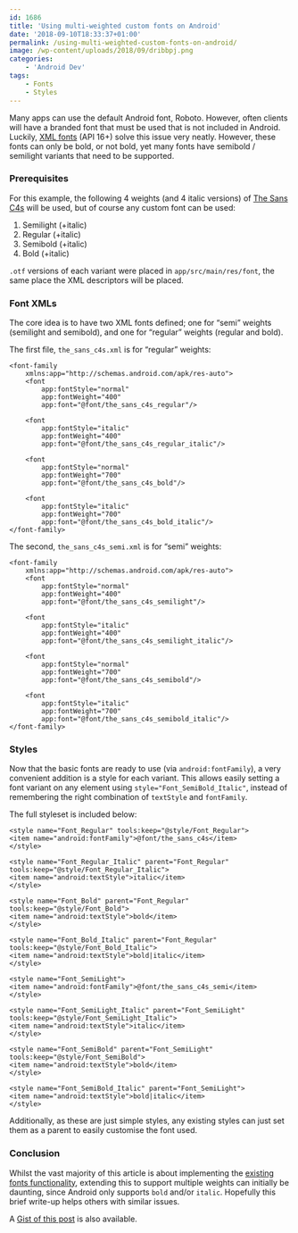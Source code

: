 ```yaml
---
id: 1686
title: 'Using multi-weighted custom fonts on Android'
date: '2018-09-10T18:33:37+01:00'
permalink: /using-multi-weighted-custom-fonts-on-android/
image: /wp-content/uploads/2018/09/dribbpj.png
categories:
    - 'Android Dev'
tags:
    - Fonts
    - Styles
---
```


Many apps can use the default Android font, Roboto. However, often clients will have a branded font that must be used that is not included in Android. Luckily, [XML fonts](https://developer.android.com/guide/topics/ui/look-and-feel/fonts-in-xml) (API 16+) solve this issue very neatly. However, these fonts can only be bold, or not bold, yet many fonts have semibold / semilight variants that need to be supported.

### Prerequisites

For this example, the following 4 weights (and 4 italic versions) of [The Sans C4s](https://www.lucasfonts.com/fonts/thesans/thesans/overview/) will be used, but of course any custom font can be used:

1. Semilight (+italic)
2. Regular (+italic)
3. Semibold (+italic)
4. Bold (+italic)

`.otf` versions of each variant were placed in `app/src/main/res/font`, the same place the XML descriptors will be placed.

### Font XMLs

The core idea is to have two XML fonts defined; one for “semi” weights (semilight and semibold), and one for “regular” weights (regular and bold).

The first file, `the_sans_c4s.xml` is for “regular” weights:

```
<font-family
    xmlns:app="http://schemas.android.com/apk/res-auto">
    <font
        app:fontStyle="normal"
        app:fontWeight="400"
        app:font="@font/the_sans_c4s_regular"/>

    <font
        app:fontStyle="italic"
        app:fontWeight="400"
        app:font="@font/the_sans_c4s_regular_italic"/>

    <font
        app:fontStyle="normal"
        app:fontWeight="700"
        app:font="@font/the_sans_c4s_bold"/>

    <font
        app:fontStyle="italic"
        app:fontWeight="700"
        app:font="@font/the_sans_c4s_bold_italic"/>
</font-family>
```

The second, `the_sans_c4s_semi.xml` is for “semi” weights:

```
<font-family
    xmlns:app="http://schemas.android.com/apk/res-auto">
    <font
        app:fontStyle="normal"
        app:fontWeight="400"
        app:font="@font/the_sans_c4s_semilight"/>

    <font
        app:fontStyle="italic"
        app:fontWeight="400"
        app:font="@font/the_sans_c4s_semilight_italic"/>

    <font
        app:fontStyle="normal"
        app:fontWeight="700"
        app:font="@font/the_sans_c4s_semibold"/>

    <font
        app:fontStyle="italic"
        app:fontWeight="700"
        app:font="@font/the_sans_c4s_semibold_italic"/>
</font-family>
```

### Styles

Now that the basic fonts are ready to use (via `android:fontFamily`), a very convenient addition is a style for each variant. This allows easily setting a font variant on any element using `style="Font_SemiBold_Italic"`, instead of remembering the right combination of `textStyle` and `fontFamily`.

The full styleset is included below:

```
<style name="Font_Regular" tools:keep="@style/Font_Regular">
<item name="android:fontFamily">@font/the_sans_c4s</item>
</style>

<style name="Font_Regular_Italic" parent="Font_Regular" tools:keep="@style/Font_Regular_Italic">
<item name="android:textStyle">italic</item>
</style>

<style name="Font_Bold" parent="Font_Regular" tools:keep="@style/Font_Bold">
<item name="android:textStyle">bold</item>
</style>

<style name="Font_Bold_Italic" parent="Font_Regular" tools:keep="@style/Font_Bold_Italic">
<item name="android:textStyle">bold|italic</item>
</style>

<style name="Font_SemiLight">
<item name="android:fontFamily">@font/the_sans_c4s_semi</item>
</style>

<style name="Font_SemiLight_Italic" parent="Font_SemiLight" tools:keep="@style/Font_SemiLight_Italic">
<item name="android:textStyle">italic</item>
</style>

<style name="Font_SemiBold" parent="Font_SemiLight" tools:keep="@style/Font_SemiBold">
<item name="android:textStyle">bold</item>
</style>

<style name="Font_SemiBold_Italic" parent="Font_SemiLight">
<item name="android:textStyle">bold|italic</item>
</style>
```

Additionally, as these are just simple styles, any existing styles can just set them as a parent to easily customise the font used.

### Conclusion

Whilst the vast majority of this article is about implementing the [existing fonts functionality](https://developer.android.com/guide/topics/ui/look-and-feel/fonts-in-xml), extending this to support multiple weights can initially be daunting, since Android only supports `bold` and/or `italic`. Hopefully this brief write-up helps others with similar issues.

A [Gist of this post](https://gist.github.com/JakeSteam/d9ae8eb85e2c37da8d4648f118609418) is also available.